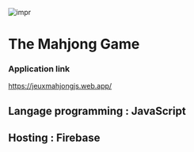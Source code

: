 ![impr]()

# The Mahjong Game 

###  Application link
https://jeuxmahjongjs.web.app/

## Langage programming : JavaScript
## Hosting : Firebase 

